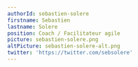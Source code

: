 ```yaml
---
authorId: sebastien-solere
firstname: Sebastien
lastname: Solere
position: Coach / Facilitateur agile
picture: sebastien-solere.png
altPicture: sebastien-solere-alt.png
twitter: 'https://twitter.com/sebsolere'
---
```

